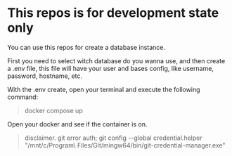 # This repos is for development state only

You can use this repos for create a database instance. 

First you need to select witch database do you wanna use, and then create a .env file, this file will have your user and bases config, like username, password, hostname, etc.

With the .env create, open your terminal and execute the following command: 
> docker compose up

Open your docker and see if the container is on.

> disclaimer. git error auth;
> git config --global credential.helper "/mnt/c/Program\ Files/Git/mingw64/bin/git-credential-manager.exe"